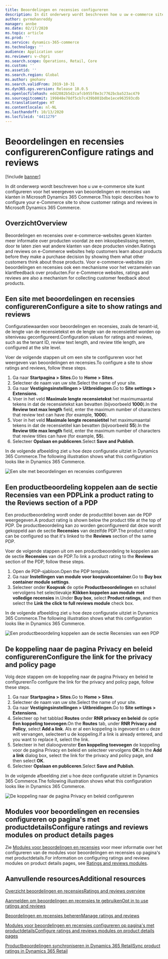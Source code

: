 ```yaml
---
title: Beoordelingen en recensies configureren
description: In dit onderwerp wordt beschreven hoe u uw e-commerce site kunt configureren voor het weergeven van beoordelingen en recensies van klanten in Microsoft Dynamics 365 Commerce.
author: gvrmohanreddy
manager: annbe
ms.date: 02/17/2020
ms.topic: article
ms.prod: ''
ms.service: dynamics-365-commerce
ms.technology: ''
audience: Application user
ms.reviewer: v-chgri
ms.search.scope: Operations, Retail, Core
ms.custom: ''
ms.assetid: ''
ms.search.region: Global
ms.author: gmohanv
ms.search.validFrom: 2019-10-31
ms.dyn365.ops.version: Release 10.0.5
ms.openlocfilehash: edd2082b5d2cafcb955f8e3c7762bcba523ac479
ms.sourcegitcommit: 199848e78df5cb7c439b001bdbe1ece963593cdb
ms.translationtype: HT
ms.contentlocale: nl-NL
ms.lasthandoff: 10/13/2020
ms.locfileid: "4411279"
---
```

# <a name="configure-ratings-and-reviews"></a><span data-ttu-id="7dddc-103">Beoordelingen en recensies configureren</span><span class="sxs-lookup"><span data-stu-id="7dddc-103">Configure ratings and reviews</span></span>

[!include [banner](includes/banner.md)]

<span data-ttu-id="7dddc-104">In dit onderwerp wordt beschreven hoe u uw e-commerce site kunt configureren voor het weergeven van beoordelingen en recensies van klanten in Microsoft Dynamics 365 Commerce.</span><span class="sxs-lookup"><span data-stu-id="7dddc-104">This topic describes how to configure your e-Commerce site to show customer ratings and reviews in Microsoft Dynamics 365 Commerce.</span></span>

## <a name="overview"></a><span data-ttu-id="7dddc-105">Overzicht</span><span class="sxs-lookup"><span data-stu-id="7dddc-105">Overview</span></span>

<span data-ttu-id="7dddc-106">Beoordelingen en recensies over e-commerce-websites geven klanten meer informatie over producten voordat ze een inkoopbeslissing nemen, door te laten zien wat andere klanten van deze producten vinden.</span><span class="sxs-lookup"><span data-stu-id="7dddc-106">Ratings and reviews on e-Commerce websites help customers learn about products before they make a purchase decision by showing them what other customers think about those products.</span></span> <span data-ttu-id="7dddc-107">Voor e-commerce-websites zijn beoordelingen en recensies ook een mechanisme voor het verzamelen van klantfeedback over producten.</span><span class="sxs-lookup"><span data-stu-id="7dddc-107">For e-Commerce websites, ratings and reviews are also a mechanism for collecting customer feedback about products.</span></span> 

## <a name="configure-a-site-to-show-ratings-and-reviews"></a><span data-ttu-id="7dddc-108">Een site met beoordelingen en recensies configureren</span><span class="sxs-lookup"><span data-stu-id="7dddc-108">Configure a site to show ratings and reviews</span></span>

<span data-ttu-id="7dddc-109">Configuratiewaarden voor beoordelingen en recensies, zoals de tenant-id, de lengte van de recensietekst en de lengte van de recensietitel worden op siteniveau geconfigureerd.</span><span class="sxs-lookup"><span data-stu-id="7dddc-109">Configuration values for ratings and reviews, such as the tenant ID, review text length, and review title length, are configured at the site level.</span></span> 

<span data-ttu-id="7dddc-110">Voer de volgende stappen uit om een site te configureren voor het weergeven van beoordelingen en recensies.</span><span class="sxs-lookup"><span data-stu-id="7dddc-110">To configure a site to show ratings and reviews, follow these steps.</span></span> 

1. <span data-ttu-id="7dddc-111">Ga naar **Startpagina \> Sites**.</span><span class="sxs-lookup"><span data-stu-id="7dddc-111">Go to **Home \> Sites**.</span></span>
1. <span data-ttu-id="7dddc-112">Selecteer de naam van uw site.</span><span class="sxs-lookup"><span data-stu-id="7dddc-112">Select the name of your site.</span></span> 
1. <span data-ttu-id="7dddc-113">Ga naar **Vestigingsinstellingen \> Uitbreidingen**.</span><span class="sxs-lookup"><span data-stu-id="7dddc-113">Go to **Site settings \> Extensions**.</span></span> 
1. <span data-ttu-id="7dddc-114">Voer in het veld **Maximale lengte recensietekst** het maximumaantal tekens in dat de recensietekst kan bevatten (bijvoorbeeld **1000**).</span><span class="sxs-lookup"><span data-stu-id="7dddc-114">In the **Review text max length** field, enter the maximum number of characters that review text can have (for example, **1000**).</span></span> 
1. <span data-ttu-id="7dddc-115">Voer in het veld **Maximale lengte recensietitel** het maximumaantal tekens in dat de recensietitel kan bevatten (bijvoorbeeld **55**).</span><span class="sxs-lookup"><span data-stu-id="7dddc-115">In the **Review title max length** field, enter the maximum number of characters that review titles can have (for example, **55**).</span></span> 
1. <span data-ttu-id="7dddc-116">Selecteer **Opslaan en publiceren**.</span><span class="sxs-lookup"><span data-stu-id="7dddc-116">Select **Save and Publish**.</span></span> 

<span data-ttu-id="7dddc-117">In de volgende afbeelding ziet u hoe deze configuratie uitziet in Dynamics 365 Commerce.</span><span class="sxs-lookup"><span data-stu-id="7dddc-117">The following illustration shows what this configuration looks like in Dynamics 365 Commerce.</span></span>

![Een site met beoordelingen en recensies configureren](media/rnr-eCommerce-site-appsettings.png)

## <a name="link-a-product-rating-to-the-reviews-section-of-a-pdp"></a><span data-ttu-id="7dddc-119">Een productbeoordeling koppelen aan de sectie Recensies van een PDP</span><span class="sxs-lookup"><span data-stu-id="7dddc-119">Link a product rating to the Reviews section of a PDP</span></span>

<span data-ttu-id="7dddc-120">Een productbeoordeling wordt onder de producttitel boven aan de PDP weergegeven.</span><span class="sxs-lookup"><span data-stu-id="7dddc-120">A product rating is shown below the product title at the top of PDP.</span></span> <span data-ttu-id="7dddc-121">De productbeoordeling kan zo worden geconfigureerd dat deze wordt gekoppeld aan de sectie **Recensies** van dezelfde PDP.</span><span class="sxs-lookup"><span data-stu-id="7dddc-121">The product rating can be configured so that it's linked to the **Reviews** section of the same PDP.</span></span> 

<span data-ttu-id="7dddc-122">Voer de volgende stappen uit om een productbeoordeling te koppelen aan de sectie **Recensies** van de PDP.</span><span class="sxs-lookup"><span data-stu-id="7dddc-122">To link a product rating to the **Reviews** section of the PDP, follow these steps.</span></span>

1. <span data-ttu-id="7dddc-123">Open de PDP-sjabloon.</span><span class="sxs-lookup"><span data-stu-id="7dddc-123">Open the PDP template.</span></span> 
1. <span data-ttu-id="7dddc-124">Ga naar **Instellingen van module voor koopvakcontainer**.</span><span class="sxs-lookup"><span data-stu-id="7dddc-124">Go to **Buy box container module settings**.</span></span>
1. <span data-ttu-id="7dddc-125">Selecteer onder **Koopvak** de optie **Productbeoordelingen** en schakel vervolgens het selectievakje **Klikken koppelen aan module met volledige recensies** in.</span><span class="sxs-lookup"><span data-stu-id="7dddc-125">Under **Buy box**, select **Product ratings**, and then select the **Link the click to full reviews module** check box.</span></span>

<span data-ttu-id="7dddc-126">In de volgende afbeelding ziet u hoe deze configuratie uitziet in Dynamics 365 Commerce.</span><span class="sxs-lookup"><span data-stu-id="7dddc-126">The following illustration shows what this configuration looks like in Dynamics 365 Commerce.</span></span>

![Een productbeoordeling koppelen aan de sectie Recensies van een PDP](media/rnr-eCommerce-buy-box-rating-summary.png)

## <a name="configure-the-link-for-the-privacy-and-policy-page"></a><span data-ttu-id="7dddc-128">De koppeling naar de pagina Privacy en beleid configureren</span><span class="sxs-lookup"><span data-stu-id="7dddc-128">Configure the link for the privacy and policy page</span></span>

<span data-ttu-id="7dddc-129">Volg deze stappen om de koppeling naar de pagina Privacy en beleid te configureren</span><span class="sxs-lookup"><span data-stu-id="7dddc-129">To configure the link for the privacy and policy page, follow these steps.</span></span>

1. <span data-ttu-id="7dddc-130">Ga naar **Startpagina \> Sites**.</span><span class="sxs-lookup"><span data-stu-id="7dddc-130">Go to **Home \> Sites**.</span></span>
1. <span data-ttu-id="7dddc-131">Selecteer de naam van uw site.</span><span class="sxs-lookup"><span data-stu-id="7dddc-131">Select the name of your site.</span></span> 
1. <span data-ttu-id="7dddc-132">Ga naar **Vestigingsinstellingen \> Uitbreidingen**.</span><span class="sxs-lookup"><span data-stu-id="7dddc-132">Go to **Site settings \> Extensions**.</span></span>
1. <span data-ttu-id="7dddc-133">Selecteer op het tabblad **Routes** onder **RNR privacy en beleid** de optie **Een koppeling toevoegen**.</span><span class="sxs-lookup"><span data-stu-id="7dddc-133">On the **Routes** tab, under **RNR Privacy and Policy**, select **Add a link**.</span></span> <span data-ttu-id="7dddc-134">Als er al een koppeling is ingevoerd en u deze wilt vervangen, selecteert u de koppeling.</span><span class="sxs-lookup"><span data-stu-id="7dddc-134">If a link is already entered, and you want to replace it, select the link.</span></span> 
1. <span data-ttu-id="7dddc-135">Selecteer in het dialoogvenster **Een koppeling toevoegen** de koppeling voor de pagina Privacy en beleid en selecteer vervolgens **OK.**</span><span class="sxs-lookup"><span data-stu-id="7dddc-135">In the **Add a link** dialog box, select the link for the privacy and policy page, and then select **OK**.</span></span> 
1. <span data-ttu-id="7dddc-136">Selecteer **Opslaan en publiceren**.</span><span class="sxs-lookup"><span data-stu-id="7dddc-136">Select **Save and Publish**.</span></span> 

<span data-ttu-id="7dddc-137">In de volgende afbeelding ziet u hoe deze configuratie uitziet in Dynamics 365 Commerce.</span><span class="sxs-lookup"><span data-stu-id="7dddc-137">The following illustration shows what this configuration looks like in Dynamics 365 Commerce.</span></span>

![De koppeling naar de pagina Privacy en beleid configureren](media/rnr-eCommerce-rnr-privacy-policy-link.png)

## <a name="configure-ratings-and-reviews-modules-on-product-details-pages"></a><span data-ttu-id="7dddc-139">Modules voor beoordelingen en recensies configureren op pagina's met productdetails</span><span class="sxs-lookup"><span data-stu-id="7dddc-139">Configure ratings and reviews modules on product details pages</span></span>

<span data-ttu-id="7dddc-140">Zie [Modules voor beoordelingen en recensies](ratings-reviews-modules.md) voor meer informatie over het configureren van de modules voor beoordelingen en recensies op pagina's met productdetails.</span><span class="sxs-lookup"><span data-stu-id="7dddc-140">For information on configuring ratings and reviews modules on product details pages, see [Ratings and reviews modules](ratings-reviews-modules.md).</span></span>

## <a name="additional-resources"></a><span data-ttu-id="7dddc-141">Aanvullende resources</span><span class="sxs-lookup"><span data-stu-id="7dddc-141">Additional resources</span></span>

[<span data-ttu-id="7dddc-142">Overzicht beoordelingen en recensies</span><span class="sxs-lookup"><span data-stu-id="7dddc-142">Ratings and reviews overview</span></span>](ratings-reviews-overview.md)

[<span data-ttu-id="7dddc-143">Aanmelden om beoordelingen en recensies te gebruiken</span><span class="sxs-lookup"><span data-stu-id="7dddc-143">Opt in to use ratings and reviews</span></span>](opt-in-ratings-reviews.md)

[<span data-ttu-id="7dddc-144">Beoordelingen en recensies beheren</span><span class="sxs-lookup"><span data-stu-id="7dddc-144">Manage ratings and reviews</span></span>](manage-reviews.md)

[<span data-ttu-id="7dddc-145">Modules voor beoordelingen en recensies configureren op pagina's met productdetails</span><span class="sxs-lookup"><span data-stu-id="7dddc-145">Configure ratings and reviews modules on product details pages</span></span>](ratings-reviews-modules.md)

[<span data-ttu-id="7dddc-146">Productbeoordelingen synchroniseren in Dynamics 365 Retail</span><span class="sxs-lookup"><span data-stu-id="7dddc-146">Sync product ratings in Dynamics 365 Retail</span></span>](sync-product-ratings.md)
